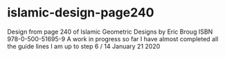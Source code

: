 # islamic-design-page240
Design from page 240 of Islamic Geometric Designs by Eric Broug ISBN 978-0-500-51695-9
A work in progress  so far I have almost completed all the guide lines I am up to step 6 / 14
January 21 2020
